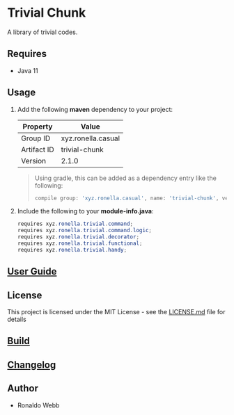 # Trivial Chunk

A library of trivial codes.

## Requires

* Java 11

## Usage

1. Add the following **maven** dependency to your project:

   | Property    | Value              |
   | ----------- | ------------------ |
   | Group ID    | xyz.ronella.casual |
   | Artifact ID | trivial-chunk      |
   | Version     | 2.1.0              |

   > Using gradle, this can be added as a dependency entry like the following:
   >
   > ```groovy
   > compile group: 'xyz.ronella.casual', name: 'trivial-chunk', version: '2.1.0'
   > ```

2. Include the following to your **module-info.java**:

   ```java
   requires xyz.ronella.trivial.command;
   requires xyz.ronella.trivial.command.logic;
   requires xyz.ronella.trivial.decorator;
   requires xyz.ronella.trivial.functional;
   requires xyz.ronella.trivial.handy;
   ```

## [User Guide](docs/USER_GUIDE_TOC.md)

## License

This project is licensed under the MIT License - see the [LICENSE.md](LICENSE.md) file for details

## [Build](BUILD.md)

## [Changelog](CHANGELOG.md)

## Author

* Ronaldo Webb